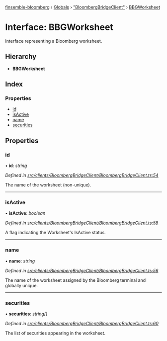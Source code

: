 [finsemble-bloomberg](../README.md) › [Globals](../globals.md) › ["BloombergBridgeClient"](../modules/_bloombergbridgeclient_.md) › [BBGWorksheet](_bloombergbridgeclient_.bbgworksheet.md)

# Interface: BBGWorksheet

Interface representing a Bloomberg worksheet.

## Hierarchy

* **BBGWorksheet**

## Index

### Properties

* [id](_bloombergbridgeclient_.bbgworksheet.md#id)
* [isActive](_bloombergbridgeclient_.bbgworksheet.md#isactive)
* [name](_bloombergbridgeclient_.bbgworksheet.md#name)
* [securities](_bloombergbridgeclient_.bbgworksheet.md#securities)

## Properties

###  id

• **id**: *string*

*Defined in [src/clients/BloombergBridgeClient/BloombergBridgeClient.ts:54](https://github.com/ChartIQ/finsemble-bloomberg/blob/6d078ec/src/clients/BloombergBridgeClient/BloombergBridgeClient.ts#L54)*

The name of the worksheet (non-unique).

___

###  isActive

• **isActive**: *boolean*

*Defined in [src/clients/BloombergBridgeClient/BloombergBridgeClient.ts:58](https://github.com/ChartIQ/finsemble-bloomberg/blob/6d078ec/src/clients/BloombergBridgeClient/BloombergBridgeClient.ts#L58)*

A flag indicating the Worksheet's IsActive status.

___

###  name

• **name**: *string*

*Defined in [src/clients/BloombergBridgeClient/BloombergBridgeClient.ts:56](https://github.com/ChartIQ/finsemble-bloomberg/blob/6d078ec/src/clients/BloombergBridgeClient/BloombergBridgeClient.ts#L56)*

The name of the worksheet assigned by the Bloomberg terminal and globally unique.

___

###  securities

• **securities**: *string[]*

*Defined in [src/clients/BloombergBridgeClient/BloombergBridgeClient.ts:60](https://github.com/ChartIQ/finsemble-bloomberg/blob/6d078ec/src/clients/BloombergBridgeClient/BloombergBridgeClient.ts#L60)*

The list of securities appearing in the worksheet.
